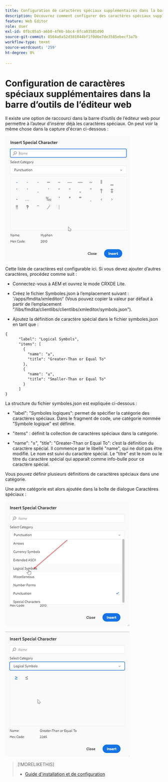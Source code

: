 ```yaml
---
title: Configuration de caractères spéciaux supplémentaires dans la barre d’outils de l’éditeur web
description: Découvrez comment configurer des caractères spéciaux supplémentaires dans l’éditeur web des Guides d’AEM.
feature: Web Editor
role: User
exl-id: 0fbc05a5-a6b0-4f6b-bbc4-8fca03581d90
source-git-commit: 8504a0a52d381044bf1f0d6e7de3585ebecf3a7b
workflow-type: tm+mt
source-wordcount: '259'
ht-degree: 0%

---
```


# Configuration de caractères spéciaux supplémentaires dans la barre d’outils de l’éditeur web

Il existe une option de raccourci dans la barre d’outils de l’éditeur web pour permettre à l’auteur d’insérer déjà les caractères spéciaux.
On peut voir la même chose dans la capture d&#39;écran ci-dessous :

![Caractères spéciaux](assets/special-chars.png)


Cette liste de caractères est configurable ici. Si vous devez ajouter d’autres caractères, procédez comme suit :

+ Connectez-vous à AEM et ouvrez le mode CRXDE Lite.

+ Créez le fichier Symboles.json à l’emplacement suivant : &#39;/apps/fmdita/xmleditor/&#39; (Vous pouvez copier la valeur par défaut à partir de l’emplacement &quot;/libs/fmdita/clientlibs/clientlibs/xmleditor/symbols.json&quot;).

+ Ajoutez la définition de caractère spécial dans le fichier symboles.json en tant que :

```
{
      "label": "Logical Symbols",
      "items": [
        {
          "name": "≥",
          "title": "Greater-Than or Equal To"
        },
        {
          "name": "≤",
          "title": "Smaller-Than or Equal To"
        }
      ]
}
```

La structure du fichier symboles.json est expliquée ci-dessous :

+ &quot;label&quot;: &quot;Symboles logiques&quot;: permet de spécifier la catégorie des caractères spéciaux. Dans le fragment de code, une catégorie nommée &quot;Symbole logique&quot; est définie.

+ &quot;items&quot; : définit la collection de caractères spéciaux dans la catégorie.

+ &quot;name&quot;: &quot;≥&quot;, &quot;title&quot;: &quot;Greater-Than or Equal To&quot;: c’est la définition du caractère spécial. Il commence par le libellé &quot;name&quot;, qui ne doit pas être modifié. Le nom est suivi du caractère spécial. Le &quot;titre&quot; est le nom ou le titre du caractère spécial qui apparaît comme info-bulle pour ce caractère spécial.

Vous pouvez définir plusieurs définitions de caractères spéciaux dans une catégorie.

Une autre catégorie est alors ajoutée dans la boîte de dialogue Caractères spéciaux :

![Catégorie de symbole spécial](assets/special-char-category.png)

![Insérer un caractère spécial](assets/insert-special-char.png)

>[!MORELIKETHIS]
>
>+ [Guide d&#39;installation et de configuration](https://helpx.adobe.com/content/dam/help/en/xml-documentation-solution/3-6/XML-Documentation-for-Adobe-Experience-Manager_Installation-Configuration-Guide_EN.pdf)
